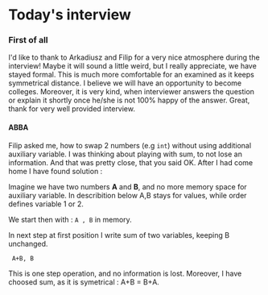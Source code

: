 # Today's interview

### First of all
I'd like to thank to Arkadiusz and Filip for a very nice atmosphere during the interview!
Maybe it will sound a little weird, but I really appreciate, we have stayed formal. This is much more comfortable 
for an examined as it keeps symmetrical distance. I believe we will have an opportunity to become colleges.
Moreover, it is very kind, when interviewer answers the question or explain it shortly once he/she is not 100% happy 
of the answer. 
Great, thank for very well provided interview.


#### ABBA
Filip asked me, how to swap 2 numbers (e.g ```int```) without using additional auxiliary variable.
I was thinking about playing with sum, to not lose an information. And that was pretty close, that you said OK.
After I had come home I have found solution :

Imagine we have two numbers **A** and **B**, and no more memory space for auxiliary variable. 
In describition below A,B stays for values, while order defines variable 1 or 2.

We start then with :
```A , B```
in memory. 

In next step at first position I write sum of two variables, keeping B unchanged.

``` A+B, B```

This is one step operation, and no information is lost. Moreover, I have choosed sum, as it is symetrical : A+B = B+A.
